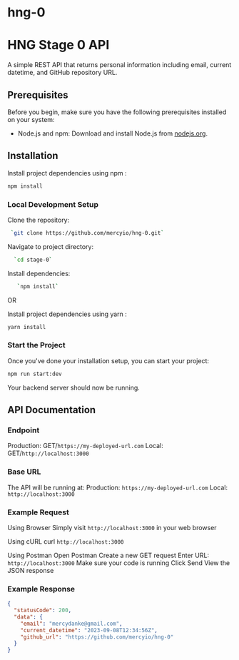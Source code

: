 # hng-0
# HNG Stage 0 API

A simple REST API that returns personal information including email, current datetime, and GitHub repository URL.

## Prerequisites

Before you begin, make sure you have the following prerequisites installed on your system:

- Node.js and npm: Download and install Node.js from [nodejs.org](https://nodejs.org/).

## Installation

Install project dependencies using npm :
   ```bash
   npm install
   ```

### Local Development Setup
Clone the repository: 
  ```bash
   `git clone https://github.com/mercyio/hng-0.git`
   ```


Navigate to project directory:
  ```bash
    `cd stage-0`
   ```


Install dependencies: 
 ```bash
    `npm install`
   ```
OR

Install project dependencies using yarn :
```bash
yarn install
```

### Start the Project

Once you've done your installation setup, you can start your project:

```bash 
npm run start:dev
```
Your backend server should now be running.


## API Documentation

### Endpoint
Production: GET/`https://my-deployed-url.com`
Local: GET/`http://localhost:3000`

### Base URL
The API will be running at:
Production: `https://my-deployed-url.com`
Local: `http://localhost:3000`

### Example Request 
Using Browser
Simply visit `http://localhost:3000` in your web browser

Using cURL
curl `http://localhost:3000`

Using Postman
Open Postman
Create a new GET request
Enter URL: `http://localhost:3000`
Make sure your code is running
Click Send
View the JSON response

### Example Response

```json
{
  "statusCode": 200,
  "data": {
    "email": "mercydanke@gmail.com",
    "current_datetime": "2023-09-08T12:34:56Z",
    "github_url": "https://github.com/mercyio/hng-0"
  }
}

